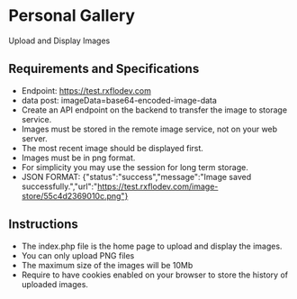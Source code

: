 # Personal Gallery
 Upload and Display Images


## Requirements and Specifications
 - Endpoint: https://test.rxflodev.com
 - data post: imageData=base64-encoded-image-data
 - Create an API endpoint on the backend to transfer the image to storage service.
 - Images must be stored in the remote image service, not on your web server.
 - The most recent image should be displayed first.
 - Images must be in png format.
 - For simplicity you may use the session for long term storage.
 - JSON FORMAT: {"status":"success","message":"Image saved successfully.","url":"https://test.rxflodev.com/image-store/55c4d2369010c.png"}

## Instructions

 - The index.php file is the home page to upload and display the images.
 - You can only upload PNG files
 - The maximum size of the images will be 10Mb
 - Require to have cookies enabled on your browser to store the history of uploaded images.